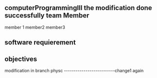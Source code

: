 computerProgrammingIII
the modification done successfully
team Member
--------------------------
member 1 
member2
member3

software requierement
-----------------------------






objectives
-------------------------




modification in branch physc
--------------------------change1 again
